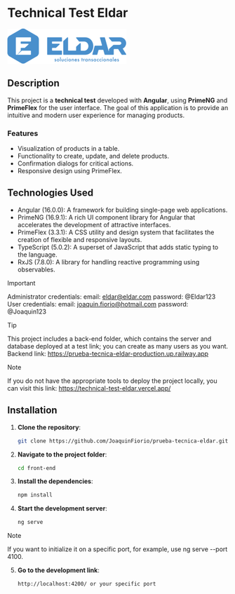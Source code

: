 # Technical Test Eldar

![Project Logo](./front-end/src/assets/images/logo.png)

## Description

This project is a **technical test** developed with **Angular**, using **PrimeNG** and **PrimeFlex** for the user interface. The goal of this application is to provide an intuitive and modern user experience for managing products.

### Features

- Visualization of products in a table.
- Functionality to create, update, and delete products.
- Confirmation dialogs for critical actions.
- Responsive design using PrimeFlex.

## Technologies Used

- Angular (16.0.0): A framework for building single-page web applications.
- PrimeNG (16.9.1): A rich UI component library for Angular that accelerates the development of attractive interfaces.
- PrimeFlex (3.3.1): A CSS utility and design system that facilitates the creation of flexible and responsive layouts.
- TypeScript (5.0.2): A superset of JavaScript that adds static typing to the language.
- RxJS (7.8.0): A library for handling reactive programming using observables.

> [!IMPORTANT] 
> Administrator credentials: email: eldar@eldar.com password: @Eldar123 User credentials: email: joaquin.fiorio@hotmail.com password: @Joaquin123

> [!TIP]
> This project includes a back-end folder, which contains the server and database deployed at a test link; you can create as many users as you want. Backend link: https://prueba-tecnica-eldar-production.up.railway.app

> [!NOTE] 
> If you do not have the appropriate tools to deploy the project locally, you can visit this link: https://technical-test-eldar.vercel.app/

## Installation

1. **Clone the repository**:

   ```bash
   git clone https://github.com/JoaquinFiorio/prueba-tecnica-eldar.git


2. **Navigate to the project folder**:

   ```bash
   cd front-end

3. **Install the dependencies**:

   ```bash
   npm install

4. **Start the development server**:

   ```bash
   ng serve

> [!NOTE]
> If you want to initialize it on a specific port, for example, use ng serve --port 4100.

5. **Go to the development link**:

   ```bash
   http://localhost:4200/ or your specific port
